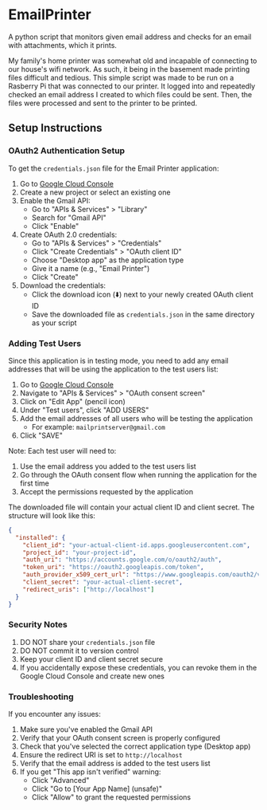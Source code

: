 # EmailPrinter

A python script that monitors given email address and checks for an email with attachments, which it prints.

My family's home printer was somewhat old and incapable of connecting to our house's wifi network. As such, it being in the basement made printing files difficult and tedious. This simple script was made to be run on a Rasberry Pi that was connected to our printer. It logged into and repeatedly checked an email address I created to which files could be sent. Then, the files were processed and sent to the printer to be printed.

## Setup Instructions

### OAuth2 Authentication Setup

To get the `credentials.json` file for the Email Printer application:

1. Go to [Google Cloud Console](https://console.cloud.google.com/)
2. Create a new project or select an existing one
3. Enable the Gmail API:
   - Go to "APIs & Services" > "Library"
   - Search for "Gmail API"
   - Click "Enable"
4. Create OAuth 2.0 credentials:
   - Go to "APIs & Services" > "Credentials"
   - Click "Create Credentials" > "OAuth client ID"
   - Choose "Desktop app" as the application type
   - Give it a name (e.g., "Email Printer")
   - Click "Create"
5. Download the credentials:
   - Click the download icon (⬇️) next to your newly created OAuth client ID
   - Save the downloaded file as `credentials.json` in the same directory as your script

### Adding Test Users

Since this application is in testing mode, you need to add any email addresses that will be using the application to the test users list:

1. Go to [Google Cloud Console](https://console.cloud.google.com/)
2. Navigate to "APIs & Services" > "OAuth consent screen"
3. Click on "Edit App" (pencil icon)
4. Under "Test users", click "ADD USERS"
5. Add the email addresses of all users who will be testing the application
   - For example: `mailprintserver@gmail.com`
6. Click "SAVE"

Note: Each test user will need to:

1. Use the email address you added to the test users list
2. Go through the OAuth consent flow when running the application for the first time
3. Accept the permissions requested by the application

The downloaded file will contain your actual client ID and client secret. The structure will look like this:

```json
{
  "installed": {
    "client_id": "your-actual-client-id.apps.googleusercontent.com",
    "project_id": "your-project-id",
    "auth_uri": "https://accounts.google.com/o/oauth2/auth",
    "token_uri": "https://oauth2.googleapis.com/token",
    "auth_provider_x509_cert_url": "https://www.googleapis.com/oauth2/v1/certs",
    "client_secret": "your-actual-client-secret",
    "redirect_uris": ["http://localhost"]
  }
}
```

### Security Notes

1. DO NOT share your `credentials.json` file
2. DO NOT commit it to version control
3. Keep your client ID and client secret secure
4. If you accidentally expose these credentials, you can revoke them in the Google Cloud Console and create new ones

### Troubleshooting

If you encounter any issues:

1. Make sure you've enabled the Gmail API
2. Verify that your OAuth consent screen is properly configured
3. Check that you've selected the correct application type (Desktop app)
4. Ensure the redirect URI is set to `http://localhost`
5. Verify that the email address is added to the test users list
6. If you get "This app isn't verified" warning:
   - Click "Advanced"
   - Click "Go to [Your App Name] (unsafe)"
   - Click "Allow" to grant the requested permissions
